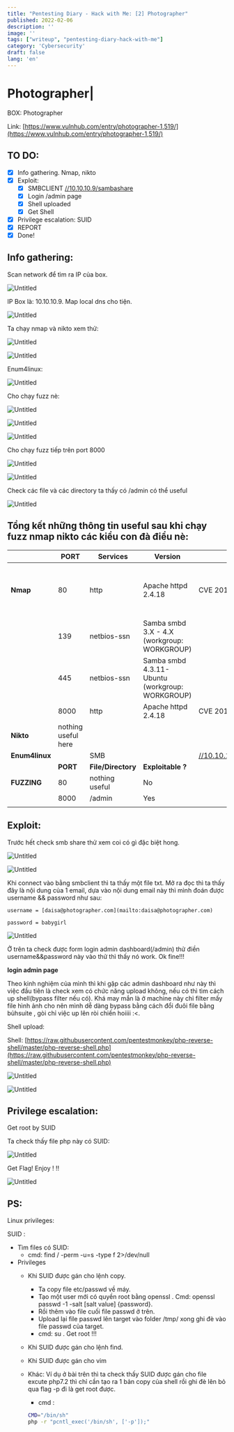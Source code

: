 ```yaml
---
title: "Pentesting Diary - Hack with Me: [2] Photographer"
published: 2022-02-06   
description: ''
image: ''
tags: ["writeup", "pentesting-diary-hack-with-me"]
category: 'Cybersecurity'
draft: false 
lang: 'en'
---
```

# Photographer|

BOX: Photographer

Link: [https://www.vulnhub.com/entry/photographer-1,519/](https://www.vulnhub.com/entry/photographer-1,519/)

## **TO DO:**

- [x]  Info gathering. Nmap, nikto
- [x]  Exploit:
    - [x]  SMBCLIENT [//10.10.10.9/sambashare](notion://10.10.10.9/sambashare)
    - [x]  Login /admin page
    - [x]  Shell uploaded
    - [x]  Get Shell
- [x]  Privilege escalation: SUID
- [x]  REPORT
- [x]  Done!

## Info gathering:

Scan network để tìm ra IP của box.

![Untitled](Untitled.png)

IP Box là: 10.10.10.9. Map local dns cho tiện.

![Untitled](Untitled%201.png)

Ta chạy nmap và nikto xem thử:

![Untitled](Untitled%202.png)

![Untitled](Untitled%203.png)

Enum4linux:

![Untitled](Untitled%204.png)

Cho chạy fuzz nè:

![Untitled](Untitled%205.png)

![Untitled](Untitled%206.png)

![Untitled](Untitled%207.png)

Cho chạy fuzz tiếp trên port 8000

![Untitled](Untitled%208.png)

![Untitled](Untitled%209.png)

Check các file và các directory ta thấy có /admin có thể useful

![Untitled](Untitled%2010.png)

## Tổng kết những thông tin useful sau khi chạy fuzz nmap nikto các kiểu con đà điểu nè:

|  | **PORT** | **Services** | **Version** | **Vuln** | **Exploitable**? | Notes |
| --- | --- | --- | --- | --- | --- | --- |
| **Nmap** | 80 | http | Apache httpd 2.4.18 | CVE 2019-0211 | Yes | Sẽ thử exploit theo cách này sau.                                                                               Link exploit: [https://www.exploit-db.com/exploits/46676](https://www.exploit-db.com/exploits/46676) |
|  | 139 | netbios-ssn | Samba smbd 3.X - 4.X (workgroup: WORKGROUP) |  | No |  |
|  | 445 | netbios-ssn | Samba smbd 4.3.11-Ubuntu (workgroup: WORKGROUP) |  | No |  |
|  | 8000 | http | Apache httpd 2.4.18 | CVE 2019-0211 | Yes |  |
| **Nikto** | nothing useful here |  |  |  | No |  |
| **Enum4linux** |  | SMB |  | [//10.10.10.9/sambashare](notion://10.10.10.9/sambashare)  | Yes |  |
|  | **PORT** | **File/Directory** | **Exploitable ?**  |  |  |  |
| **FUZZING** | 80 | nothing useful | No |  |  |  |
|  | 8000 | /admin | Yes |  |  |  |
|  |  |  |  |  |  |  |

## **Exploit:**

Trước hết check smb share thử xem coi có gì đặc biệt hong.

![Untitled](Untitled%2011.png)

![Untitled](Untitled%2012.png)

Khi connect vào bằng smbclient thì ta thấy một file txt. Mở ra đọc thì ta thấy đây là nội dung của 1 email, dựa vào nội dung email này thì mình đoán được username && password như sau: 

`username = [daisa@photographer.com](mailto:daisa@photographer.com)`

`password = babygirl`

![Untitled](Untitled%2013.png)

Ở trên ta check được form login admin dashboard(/admin) thử điền username&&password này vào thử thì thấy nó work. Ok fine!!! 

**login admin page**

Theo kinh nghiệm của mình thì khi gặp các admin dashboard như này thì việc đầu tiên là check xem có chức năng upload không, nếu có thì tìm cách up shell(bypass filter nếu có). Khá may mắn là ở machine này chỉ filter mấy file hình ảnh cho nên mình dễ dàng bypass bằng cách đổi đuôi file bằng bủhsuite , gòi chỉ việc up lên ròi chiến hoiiii :<.

 Shell upload:

Shell: [https://raw.githubusercontent.com/pentestmonkey/php-reverse-shell/master/php-reverse-shell.php](https://raw.githubusercontent.com/pentestmonkey/php-reverse-shell/master/php-reverse-shell.php)

![Untitled](Untitled%2014.png)

![Untitled](Untitled%2015.png)

## Privilege escalation:

Get root by SUID

Ta check thấy file php này có SUID:

![Untitled](Untitled%2016.png)

Get Flag! Enjoy ! !! 

![Untitled](Untitled%2017.png)

## PS:

Linux privileges:

SUID :

- Tìm files có SUID:
    - cmd: find / -perm -u=s -type f 2>/dev/null
- Privileges
    - Khi SUID được gán cho lệnh copy.
        - Ta copy file etc/passwd về máy.
        - Tạo một user mới có quyền root bằng openssl . Cmd: openssl passwd -1 -salt [salt value] {password}.
        - Rồi thêm vào file cuối file passwd ở trên.
        - Upload lại file passwd lên target vào folder /tmp/ xong ghi đè vào file passwd của target.
        - cmd: su . Get root !!!
    - Khi SUID được gán cho lệnh find.
    - Khi SUID được gán cho vim
    - Khác: Ví dụ ở bài trên thì ta check thấy SUID được gán cho file excute php7.2 thì chỉ cần tạo ra 1 bản copy của shell rồi ghi đè lên bỏ qua flag -p đi là get root được.
        - cmd :
        
        ```bash
        CMD="/bin/sh"
        php -r "pcntl_exec('/bin/sh', ['-p']);"
        ```
